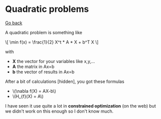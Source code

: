 # Quadratic problems

[Go back](..)

A quadratic problem is something like

<div class="mathjax_process">
\[
\min f(x) = \frac{1}{2} X^t * A * X + b^T X
\]
</div>

with

* **X** the vector for your variables like x,y,...
* **A** the matrix in Ax=b
* **b** the vector of results in Ax=b

After a bit of calculations [hidden], you got
these formulas

<ul>
<li class="mathjax_process">\(\nabla f(X) = AX-b\)</li>
<li class="mathjax_process">\(H_{f}(X) = A\)</li>
</ul>

I have seen it use quite a lot in **constrained optimization**
(on the web)
but we didn't work on this enough so I don't know much.